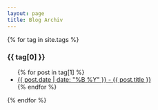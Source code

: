 ```yaml
---
layout: page
title: Blog Archiv
---
```


{% for tag in site.tags %}
  <h3>{{ tag[0] }}</h3>
  <ul>
    {% for post in tag[1] %}
      <li><a href="{{ post.url | prepend: site.baseurl }}">{{ post.date | date: "%B %Y" }} - {{ post.title }}</a></li>
    {% endfor %}
  </ul>
{% endfor %}
